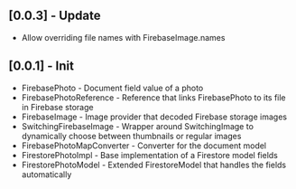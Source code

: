 ## [0.0.3] - Update

- Allow overriding file names with FirebaseImage.names

## [0.0.1] - Init

- FirebasePhoto - Document field value of a photo
- FirebasePhotoReference - Reference that links FirebasePhoto to its file in Firebase storage
- FirebaseImage - Image provider that decoded Firebase storage images
- SwitchingFirebaseImage - Wrapper around SwitchingImage to dynamically choose between thumbnails or regular images
- FirebasePhotoMapConverter - Converter for the document model
- FirestorePhotoImpl - Base implementation of a Firestore model fields
- FirestorePhotoModel - Extended FirestoreModel that handles the fields automatically
